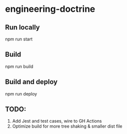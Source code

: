 # engineering-doctrine

## Run locally
npm run start

## Build
npm run build

## Build and deploy
npm run deploy

## TODO:
1. Add Jest and test cases, wire to GH Actions
2. Optimize build for more tree shaking & smaller dist file